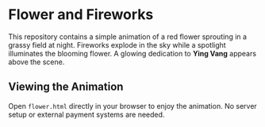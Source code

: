 # Flower and Fireworks
This repository contains a simple animation of a red flower sprouting in a grassy field at night. Fireworks explode in the sky while a spotlight illuminates the blooming flower. A glowing dedication to **Ying Vang** appears above the scene.
## Viewing the Animation
Open `flower.html` directly in your browser to enjoy the animation. No server setup or external payment systems are needed.
